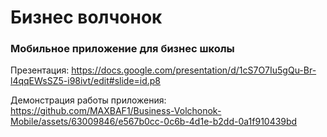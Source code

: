 # Бизнес волчонок
### Мобильное приложение для бизнес школы

Презентация: https://docs.google.com/presentation/d/1cS7O7Iu5gQu-Br-l4qqEWsSZ5-i98ivt/edit#slide=id.p8

Демонстрация работы приложения:
https://github.com/MAXBAF1/Business-Volchonok-Mobile/assets/63009846/e567b0cc-0c6b-4d1e-b2dd-0a1f910439bd

